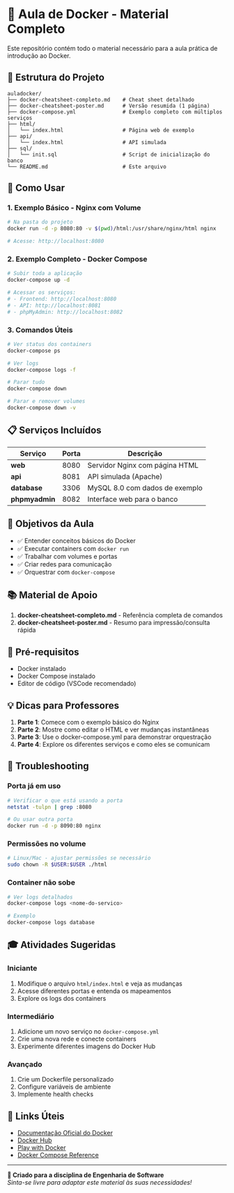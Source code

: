 # 🐳 Aula de Docker - Material Completo

Este repositório contém todo o material necessário para a aula prática de introdução ao Docker.

## 📁 Estrutura do Projeto

```
auladocker/
├── docker-cheatsheet-completo.md    # Cheat sheet detalhado
├── docker-cheatsheet-poster.md      # Versão resumida (1 página)
├── docker-compose.yml               # Exemplo completo com múltiplos serviços
├── html/
│   └── index.html                   # Página web de exemplo
├── api/
│   └── index.html                   # API simulada
├── sql/
│   └── init.sql                     # Script de inicialização do banco
└── README.md                        # Este arquivo
```

## 🚀 Como Usar

### 1. Exemplo Básico - Nginx com Volume
```bash
# Na pasta do projeto
docker run -d -p 8080:80 -v $(pwd)/html:/usr/share/nginx/html nginx

# Acesse: http://localhost:8080
```

### 2. Exemplo Completo - Docker Compose
```bash
# Subir toda a aplicação
docker-compose up -d

# Acessar os serviços:
# - Frontend: http://localhost:8080
# - API: http://localhost:8081  
# - phpMyAdmin: http://localhost:8082
```

### 3. Comandos Úteis
```bash
# Ver status dos containers
docker-compose ps

# Ver logs
docker-compose logs -f

# Parar tudo
docker-compose down

# Parar e remover volumes
docker-compose down -v
```

## 📋 Serviços Incluídos

| Serviço | Porta | Descrição |
|---------|-------|-----------|
| **web** | 8080 | Servidor Nginx com página HTML |
| **api** | 8081 | API simulada (Apache) |
| **database** | 3306 | MySQL 8.0 com dados de exemplo |
| **phpmyadmin** | 8082 | Interface web para o banco |

## 🎯 Objetivos da Aula

- ✅ Entender conceitos básicos do Docker
- ✅ Executar containers com `docker run`
- ✅ Trabalhar com volumes e portas
- ✅ Criar redes para comunicação
- ✅ Orquestrar com `docker-compose`

## 📚 Material de Apoio

1. **docker-cheatsheet-completo.md** - Referência completa de comandos
2. **docker-cheatsheet-poster.md** - Resumo para impressão/consulta rápida

## 🔧 Pré-requisitos

- Docker instalado
- Docker Compose instalado
- Editor de código (VSCode recomendado)

## 💡 Dicas para Professores

1. **Parte 1**: Comece com o exemplo básico do Nginx
2. **Parte 2**: Mostre como editar o HTML e ver mudanças instantâneas  
3. **Parte 3**: Use o docker-compose.yml para demonstrar orquestração
4. **Parte 4**: Explore os diferentes serviços e como eles se comunicam

## 🐛 Troubleshooting

### Porta já em uso
```bash
# Verificar o que está usando a porta
netstat -tulpn | grep :8080

# Ou usar outra porta
docker run -d -p 8090:80 nginx
```

### Permissões no volume
```bash
# Linux/Mac - ajustar permissões se necessário
sudo chown -R $USER:$USER ./html
```

### Container não sobe
```bash
# Ver logs detalhados
docker-compose logs <nome-do-servico>

# Exemplo
docker-compose logs database
```

## 🎓 Atividades Sugeridas

### Iniciante
1. Modifique o arquivo `html/index.html` e veja as mudanças
2. Acesse diferentes portas e entenda os mapeamentos
3. Explore os logs dos containers

### Intermediário  
1. Adicione um novo serviço no `docker-compose.yml`
2. Crie uma nova rede e conecte containers
3. Experimente diferentes imagens do Docker Hub

### Avançado
1. Crie um Dockerfile personalizado
2. Configure variáveis de ambiente
3. Implemente health checks

## 🔗 Links Úteis

- [Documentação Oficial do Docker](https://docs.docker.com/)
- [Docker Hub](https://hub.docker.com/)
- [Play with Docker](https://labs.play-with-docker.com/)
- [Docker Compose Reference](https://docs.docker.com/compose/)

---

**📝 Criado para a disciplina de Engenharia de Software**  
*Sinta-se livre para adaptar este material às suas necessidades!*
